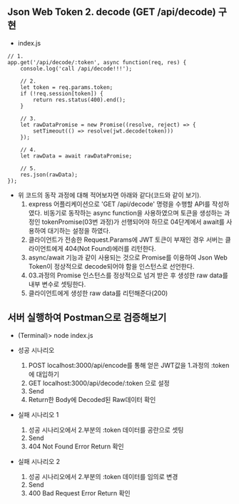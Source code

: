 ## Json Web Token 2. decode (GET /api/decode) 구현
* index.js  

~~~
// 1.
app.get('/api/decode/:token', async function(req, res) {
    console.log('call /api/decode!!!');

    // 2.
    let token = req.params.token;
    if (!req.session[token]) {
        return res.status(400).end();
    }

    // 3.
    let rawDataPromise = new Promise((resolve, reject) => {
        setTimeout(() => resolve(jwt.decode(token)))
    });

    // 4.
    let rawData = await rawDataPromise;

    // 5.
    res.json(rawData);
});
~~~
  
* 위 코드의 동작 과정에 대해 적어보자면 아래와 같다(코드와 같이 보기).  
	1. express 어플리케이션으로 'GET /api/decode' 명령을 수행할 API를 작성하였다. 비동기로 동작하는 async function을 사용하였으며 토큰을 생성하는 과정인 tokenPromise(03번 과정)가 선행되어야 하므로 04단계에서 await를 사용하여 대기하는 설정을 하였다.  
    2. 클라이언트가 전송한 Request.Params에 JWT 토큰이 부재인 경우 서버는 클라이언트에게 404(Not Found)에러를 리턴한다.  
    3. async/await 기능과 같이 사용되는 것으로 Promise를 이용하여 Json Web Token이 정상적으로 decode되어야 함을 인스턴스로 선언한다.  
    4. 03.과정의 Promise 인스턴스를 정상적으로 넘겨 받은 후 생성한 raw data를 내부 변수로 셋팅한다.  
    5. 클라이언트에게 생성한 raw data를 리턴해준다(200)  
  
## 서버 실행하여 Postman으로 검증해보기
* (Terminal)> node index.js  
* 성공 시나리오
    1. POST localhost:3000/api/encode를 통해 얻은 JWT값을 1.과정의 :token에 대입하기  
    2. GET localhost:3000/api/decode/:token 으로 설정  
    3. Send  
    4. Return한 Body에 Decoded된 Raw데이터 확인  
  
* 실패 시나리오 1
    1. 성공 시나리오에서 2.부분의 :token 데이터를 공란으로 셋팅  
    2. Send  
    3. 404 Not Found Error Return 확인  
  
* 실패 시나리오 2
    1. 성공 시나리오에서 2.부분의 :token 데이터를 임의로 변경  
    2. Send  
    3. 400 Bad Request Error Return 확인  
  